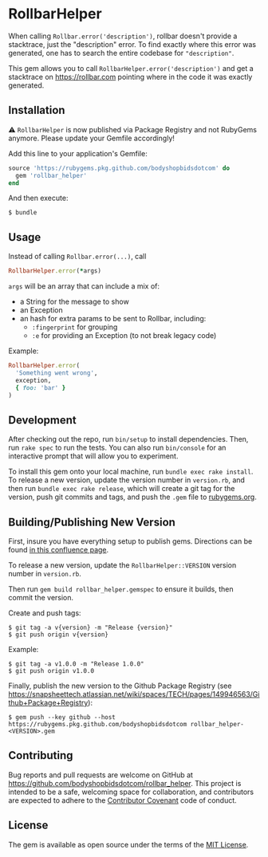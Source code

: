 # RollbarHelper

When calling `Rollbar.error('description')`, rollbar doesn't provide a stacktrace, just the "description" error. To find exactly where this error was generated, one has to search the entire codebase for `"description"`.

This gem allows you to call `RollbarHelper.error('description')` and get a stacktrace on https://rollbar.com pointing where in the code it was exactly generated.

## Installation

⚠️ `RollbarHelper` is now published via Package Registry and not RubyGems anymore. Please update your Gemfile accordingly!

Add this line to your application's Gemfile:

```ruby
source 'https://rubygems.pkg.github.com/bodyshopbidsdotcom' do
  gem 'rollbar_helper'
end
```

And then execute:

    $ bundle


## Usage

Instead of calling `Rollbar.error(...)`, call
```ruby
RollbarHelper.error(*args)
```

`args` will be an array that can include a mix of:
- a String for the message to show
- an Exception
- an hash for extra params to be sent to Rollbar, including:
  - `:fingerprint` for grouping
  - `:e` for providing an Exception (to not break legacy code)

Example:
```ruby
RollbarHelper.error(
  'Something went wrong',
  exception,
  { foo: 'bar' }
)
```

## Development

After checking out the repo, run `bin/setup` to install dependencies. Then, run `rake spec` to run the tests. You can also run `bin/console` for an interactive prompt that will allow you to experiment.

To install this gem onto your local machine, run `bundle exec rake install`. To release a new version, update the version number in `version.rb`, and then run `bundle exec rake release`, which will create a git tag for the version, push git commits and tags, and push the `.gem` file to [rubygems.org](https://rubygems.org).

## Building/Publishing New Version

First, insure you have everything setup to publish gems. Directions can be found [in this confluence page](https://snapsheettech.atlassian.net/wiki/spaces/TECH/pages/270467413/Use+Github+Package+Registry+For+Internal+Ruby+Gems).

To release a new version, update the `RollbarHelper::VERSION` version number in `version.rb`.

Then run `gem build rollbar_helper.gemspec` to ensure it builds, then commit the version.

Create and push tags:

    $ git tag -a v{version} -m "Release {version}"
    $ git push origin v{version}


Example:

    $ git tag -a v1.0.0 -m "Release 1.0.0"
    $ git push origin v1.0.0

Finally, publish the new version to the Github Package Registry (see https://snapsheettech.atlassian.net/wiki/spaces/TECH/pages/149946563/Github+Package+Registry):

    $ gem push --key github --host https://rubygems.pkg.github.com/bodyshopbidsdotcom rollbar_helper-<VERSION>.gem


## Contributing

Bug reports and pull requests are welcome on GitHub at https://github.com/bodyshopbidsdotcom/rollbar_helper. This project is intended to be a safe, welcoming space for collaboration, and contributors are expected to adhere to the [Contributor Covenant](http://contributor-covenant.org) code of conduct.


## License

The gem is available as open source under the terms of the [MIT License](http://opensource.org/licenses/MIT).

